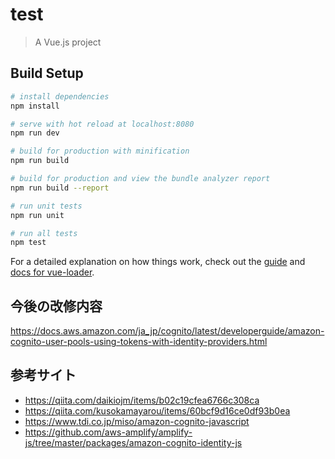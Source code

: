 # test

> A Vue.js project

## Build Setup

``` bash
# install dependencies
npm install

# serve with hot reload at localhost:8080
npm run dev

# build for production with minification
npm run build

# build for production and view the bundle analyzer report
npm run build --report

# run unit tests
npm run unit

# run all tests
npm test
```

For a detailed explanation on how things work, check out the [guide](http://vuejs-templates.github.io/webpack/) and [docs for vue-loader](http://vuejs.github.io/vue-loader).

## 今後の改修内容

https://docs.aws.amazon.com/ja_jp/cognito/latest/developerguide/amazon-cognito-user-pools-using-tokens-with-identity-providers.html

## 参考サイト

* https://qiita.com/daikiojm/items/b02c19cfea6766c308ca
* https://qiita.com/kusokamayarou/items/60bcf9d16ce0df93b0ea
* https://www.tdi.co.jp/miso/amazon-cognito-javascript
* https://github.com/aws-amplify/amplify-js/tree/master/packages/amazon-cognito-identity-js
